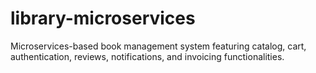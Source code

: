 # library-microservices
Microservices-based book management system featuring catalog, cart, authentication, reviews, notifications, and invoicing functionalities.

